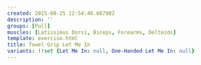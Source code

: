 ```yaml
---
created: 2015-08-25 12:54:46.607902
description: ''
groups: [Pull]
muscles: [Latissimus Dorsi, Biceps, Forearms, Deltoids]
template: exercise.html
title: Towel Grip Let Me In
variants: !!set {Let Me In: null, One-Handed Let Me In: null}
---
```


